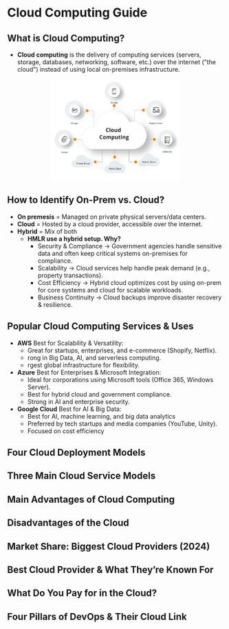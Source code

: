 # Cloud Computing Guide


## What is Cloud Computing?
- **Cloud computing** is the delivery of computing services (servers, storage, databases, networking, software, etc.) over the internet ("the cloud") instead of using local on-premises infrastructure.
<p align="center">
<img src="image.png" alt="Cloud Computing Diagram" width="300">
</p>

## How to Identify On-Prem vs. Cloud?
- **On premesis** = Managed on private physical servers/data centers.
- **Cloud** = Hosted by a cloud provider, accessible over the internet.
- **Hybrid** = Mix of both 
  - **HMLR use a hybrid setup. Why?**
    - Security & Compliance → Government agencies handle sensitive data and often keep critical systems on-premises for compliance.
    - Scalability → Cloud services help handle peak demand (e.g., property transactions).
    - Cost Efficiency → Hybrid cloud optimizes cost by using on-prem for core systems and cloud for scalable workloads.
    - Business Continuity → Cloud backups improve disaster recovery & resilience.

## Popular Cloud Computing Services & Uses
- **AWS** Best for Scalability & Versatility:
  -  Great for startups, enterprises, and e-commerce (Shopify, Netflix).
  - rong in Big Data, AI, and serverless computing.
  - rgest global infrastructure for flexibility.
- **Azure** Best for Enterprises & Microsoft Integration:
  - Ideal for corporations using Microsoft tools (Office 365, Windows Server).
  - Best for hybrid cloud and government compliance.
  - Strong in AI and enterprise security.
- **Google Cloud** Best for AI & Big Data:
  - Best for AI, machine learning, and big data analytics
  - Preferred by tech startups and media companies (YouTube, Unity).
  - Focused on cost efficiency

## Four Cloud Deployment Models


## Three Main Cloud Service Models


## Main Advantages of Cloud Computing
 

## Disadvantages of the Cloud


## Market Share: Biggest Cloud Providers (2024)


## Best Cloud Provider & What They’re Known For


## What Do You Pay for in the Cloud?


## Four Pillars of DevOps & Their Cloud Link
